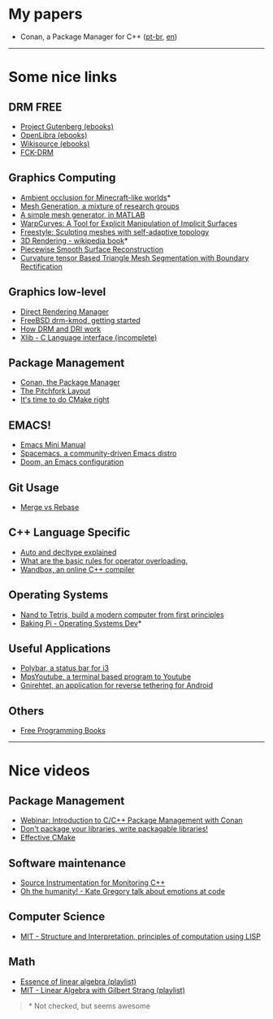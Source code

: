 # My papers

 * Conan, a Package Manager for C++ ([pt-br](https://medium.com/@eirc.m/conan-o-gerenciador-de-pacotes-2bd4b2c9fc0d), [en](https://medium.com/@eirc.m/exploring-conan-21bcd355154))

____
# Some nice links

## DRM FREE

* [Project Gutenberg (ebooks)](https://www.gutenberg.org)
* [OpenLibra (ebooks)](https://openlibra.com)
* [Wikisource (ebooks)](https://en.wikisource.org)
* [FCK-DRM](https://fckdrm.com)

## Graphics Computing

* [Ambient occlusion for Minecraft-like worlds](https://0fps.net/2013/07/03/ambient-occlusion-for-minecraft-like-worlds/)*
* [Mesh Generation, a mixture of research groups](https://www.ics.uci.edu/~eppstein/gina/meshgen.html)
* [A simple mesh generator, in MATLAB](https://popersson.github.io/distmesh/)
* [WarpCurves: A Tool for Explicit Manipulation of Implicit Surfaces](https://webhome.csc.uvic.ca/~graphics/msugihara/publications/WarpCurvesSMI10.pdf)
* [Freestyle: Sculpting meshes with self-adaptive topology](https://hal.inria.fr/inria-00606516/document)
* [3D Rendering - wikipedia book](https://en.wikipedia.org/wiki/Book:3D_rendering)*
* [Piecewise Smooth Surface Reconstruction](http://hhoppe.com/psrecon.pdf)
* [Curvature tensor Based Triangle Mesh Segmentation with Boundary Rectification](https://perso.liris.cnrs.fr/florent.dupont/publications/2004-CGI.pdf)

## Graphics low-level

* [Direct Rendering Manager](https://en.wikipedia.org/wiki/Direct_Rendering_Manager)
* [FreeBSD drm-kmod, getting started](https://freebsddesktop.github.io/2018/12/08/drm-kmod-primer.html)
* [How DRM and DRI work](https://www.bitwiz.org.uk/s/how-dri-and-drm-work.html)
* [Xlib - C Language interface (incomplete)](https://en.wikisource.org/wiki/Xlib_-_C_Language_X_Interface)

## Package Management

* [Conan, the Package Manager](https://medium.com/@eirc.m/exploring-conan-21bcd355154)
* [The Pitchfork Layout](https://api.csswg.org/bikeshed/?force=1&url=https://raw.githubusercontent.com/vector-of-bool/pitchfork/develop/data/spec.bs)
* [It's time to do CMake right](https://pabloariasal.github.io/2018/02/19/its-time-to-do-cmake-right/)

## EMACS!

* [Emacs Mini Manual](http://tuhdo.github.io/index.html)
* [Spacemacs, a community-driven Emacs distro](https://github.com/syl20bnr/spacemacs)
* [Doom, an Emacs configuration](https://github.com/hlissner/doom-emacs)

## Git Usage

* [Merge vs Rebase](https://www.atlassian.com/git/tutorials/merging-vs-rebasing#the-golden-rule-of-rebasing)

## C++ Language Specific

* [Auto and decltype explained](http://thbecker.net/articles/auto_and_decltype/section_01.html)
* [What are the basic rules for operator overloading.](https://stackoverflow.com/questions/4421706/what-are-the-basic-rules-and-idioms-for-operator-overloading)
* [Wandbox, an online C++ compiler](https://wandbox.org/)

## Operating Systems

* [Nand to Tetris, build a modern computer from first principles](https://www.nand2tetris.org/)
* [Baking Pi - Operating Systems Dev](https://www.cl.cam.ac.uk/projects/raspberrypi/tutorials/os/)*

## Useful Applications

* [Polybar, a status bar for i3](https://github.com/jaagr/polybar)
* [MpsYoutube, a terminal based program to Youtube](https://github.com/mps-youtube/mps-youtube)
* [Gnirehtet, an application for reverse tethering for Android](https://github.com/Genymobile/gnirehtet)

## Others
* [Free Programming Books](https://github.com/EbookFoundation/free-programming-books)

___
# Nice videos

## Package Management

* [Webinar: Introduction to C/C++ Package Management with Conan](https://www.youtube.com/watch?v=xBLjXdyh3zs)
* [Don't package your libraries, write packagable libraries!](https://www.youtube.com/watch?v=sBP17HQAQjk)
* [Effective CMake](https://www.youtube.com/watch?v=bsXLMQ6WgIk)

## Software maintenance

* [Source Instrumentation for Monitoring C++](https://www.youtube.com/watch?v=0WgC5jnrRx8)
* [Oh the humanity! - Kate Gregory talk about emotions at code](https://www.youtube.com/watch?v=p-b6CGvuWyA)

## Computer Science

* [MIT - Structure and Interpretation, principles of computation using LISP](https://www.youtube.com/playlist?list=PLE18841CABEA24090)

## Math

* [Essence of linear algebra (playlist)](https://www.youtube.com/playlist?list=PLZHQObOWTQDPD3MizzM2xVFitgF8hE_ab)
* [MIT - Linear Algebra with Gilbert Strang (playlist)](https://www.youtube.com/playlist?list=PL221E2BBF13BECF6C)

> \* Not checked, but seems awesome
